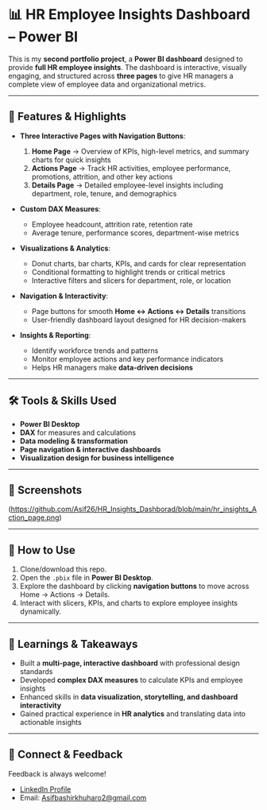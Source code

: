 # 📊 HR Employee Insights Dashboard – Power BI

This is my **second portfolio project**, a **Power BI dashboard** designed to provide **full HR employee insights**. The dashboard is interactive, visually engaging, and structured across **three pages** to give HR managers a complete view of employee data and organizational metrics.

---

## 🔑 Features & Highlights

- **Three Interactive Pages with Navigation Buttons**:
  1. **Home Page** → Overview of KPIs, high-level metrics, and summary charts for quick insights
  2. **Actions Page** → Track HR activities, employee performance, promotions, attrition, and other key actions
  3. **Details Page** → Detailed employee-level insights including department, role, tenure, and demographics

- **Custom DAX Measures**:
  - Employee headcount, attrition rate, retention rate
  - Average tenure, performance scores, department-wise metrics

- **Visualizations & Analytics**:
  - Donut charts, bar charts, KPIs, and cards for clear representation
  - Conditional formatting to highlight trends or critical metrics
  - Interactive filters and slicers for department, role, or location

- **Navigation & Interactivity**:
  - Page buttons for smooth **Home ↔ Actions ↔ Details** transitions
  - User-friendly dashboard layout designed for HR decision-makers

- **Insights & Reporting**:
  - Identify workforce trends and patterns
  - Monitor employee actions and key performance indicators
  - Helps HR managers make **data-driven decisions**

---

## 🛠️ Tools & Skills Used

- **Power BI Desktop**
- **DAX** for measures and calculations
- **Data modeling & transformation**
- **Page navigation & interactive dashboards**
- **Visualization design for business intelligence**

---

## 📸 Screenshots

(https://github.com/Asif26/HR_Insights_Dashborad/blob/main/hr_insights_Action_page.png)

---

## 🚀 How to Use

1. Clone/download this repo.
2. Open the `.pbix` file in **Power BI Desktop**.
3. Explore the dashboard by clicking **navigation buttons** to move across Home → Actions → Details.
4. Interact with slicers, KPIs, and charts to explore employee insights dynamically.

---

## 📌 Learnings & Takeaways

- Built a **multi-page, interactive dashboard** with professional design standards
- Developed **complex DAX measures** to calculate KPIs and employee insights
- Enhanced skills in **data visualization, storytelling, and dashboard interactivity**
- Gained practical experience in **HR analytics** and translating data into actionable insights

---

## 🔗 Connect & Feedback

Feedback is always welcome!  
- [LinkedIn Profile](www.linkedin.com/in/asifalikhuharo)  
- Email: Asifbashirkhuharo2@gmail.com
